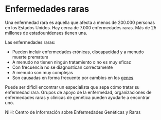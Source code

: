 Enfermedades raras
==================


Una enfermedad rara es aquella que afecta a menos de 200.000 personas en los Estados Unidos. Hay cerca de 7.000 enfermedades raras. Más de 25 millones de estadounidenses tienen una. 


Las enfermedades raras:


* Pueden incluir enfermedades crónicas, discapacidad y a menudo muerte prematura
* A menudo no tienen ningún tratamiento o no es muy eficaz
* Con frecuencia no se diagnostican correctamente
* A menudo son muy complejas
* Son causadas en forma frecuente por cambios en los [genes](https://medlineplus.gov/spanish/geneticdisorders.html)


Puede ser difícil encontrar un especialista que sepa cómo tratar su enfermedad rara. Grupos de apoyo de la enfermedad, organizaciones de enfermedades raras y clínicas de genética pueden ayudarle a encontrar uno.


NIH: Centro de Información sobre Enfermedades Genéticas y Raras

